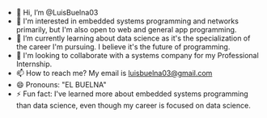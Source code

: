 - 👋 Hi, I’m @LuisBuelna03
- 👀 I'm interested in embedded systems programming and networks primarily, but I'm also open to web and general app programming.
- 🌱 I’m currently learning about data science as it's the specialization of the career I'm pursuing. I believe it's the future of programming.
- 💞️ I'm looking to collaborate with a systems company for my Professional Internship.
- 📫 How to reach me? My email is luisbuelna03@gmail.com
- 😄 Pronouns: "EL BUELNA"
- ⚡ Fun fact: I've learned more about embedded systems programming than data science, even though my career is focused on data science.

<!---
LuisBuelna03/LuisBuelna03 is a ✨ special ✨ repository because its `README.md` (this file) appears on your GitHub profile.
You can click the Preview link to take a look at your changes.
--->
